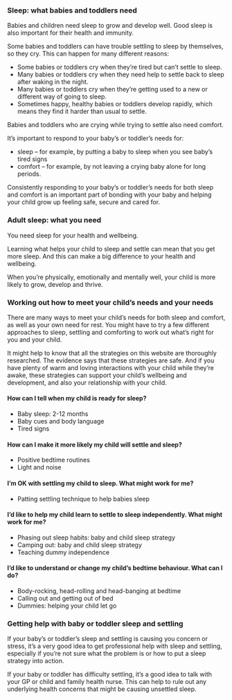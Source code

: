 ### Sleep: what babies and toddlers need ###
Babies and children need sleep to grow and develop well. Good sleep is also important for their health and immunity.

Some babies and toddlers can have trouble settling to sleep by themselves, so they cry. This can happen for many different reasons:

- Some babies or toddlers cry when they’re tired but can’t settle to sleep.
- Many babies or toddlers cry when they need help to settle back to sleep after waking in the night.
- Many babies or toddlers cry when they’re getting used to a new or different way of going to sleep.
- Sometimes happy, healthy babies or toddlers develop rapidly, which means they find it harder than usual to settle.

Babies and toddlers who are crying while trying to settle also need comfort.

It’s important to respond to your baby’s or toddler’s needs for:

- sleep – for example, by putting a baby to sleep when you see baby’s tired signs
- comfort – for example, by not leaving a crying baby alone for long periods.

Consistently responding to your baby’s or toddler’s needs for both sleep and comfort is an important part of bonding with your baby and helping your child grow up feeling safe, secure and cared for.

### Adult sleep: what you need ###
You need sleep for your health and wellbeing.

Learning what helps your child to sleep and settle can mean that you get more sleep. And this can make a big difference to your health and wellbeing.

When you’re physically, emotionally and mentally well, your child is more likely to grow, develop and thrive.


### Working out how to meet your child’s needs and your needs ###
There are many ways to meet your child’s needs for both sleep and comfort, as well as your own need for rest. You might have to try a few different approaches to sleep, settling and comforting to work out what’s right for you and your child.

It might help to know that all the strategies on this website are thoroughly researched. The evidence says that these strategies are safe. And if you have plenty of warm and loving interactions with your child while they’re awake, these strategies can support your child’s wellbeing and development, and also your relationship with your child.

####  How can I tell when my child is ready for sleep? ####

- Baby sleep: 2-12 months
- Baby cues and body language
- Tired signs

#### How can I make it more likely my child will settle and sleep? ####

- Positive bedtime routines
- Light and noise

#### I’m OK with settling my child to sleep. What might work for me? ####

- Patting settling technique to help babies sleep


#### I’d like to help my child learn to settle to sleep independently. What might work for me? ####

- Phasing out sleep habits: baby and child sleep strategy
- Camping out: baby and child sleep strategy
- Teaching dummy independence

#### I’d like to understand or change my child’s bedtime behaviour. What can I do? ####

- Body-rocking, head-rolling and head-banging at bedtime
- Calling out and getting out of bed
- Dummies: helping your child let go


### Getting help with baby or toddler sleep and settling ###
If your baby’s or toddler’s sleep and settling is causing you concern or stress, it’s a very good idea to get professional help with sleep and settling, especially if you’re not sure what the problem is or how to put a sleep strategy into action.

If your baby or toddler has difficulty settling, it’s a good idea to talk with your GP or child and family health nurse. This can help to rule out any underlying health concerns that might be causing unsettled sleep.